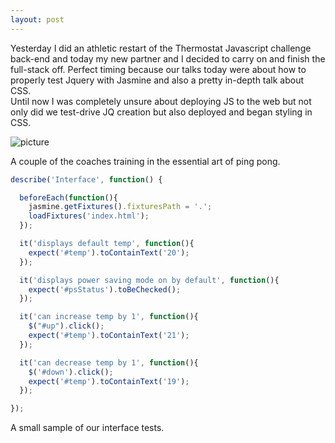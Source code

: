 ```yaml
---
layout: post
---
```

Yesterday I did an athletic restart of the Thermostat Javascript challenge back-end and today my new partner and I decided to carry on and finish the full-stack off.  Perfect timing because our talks today were about how to properly test Jquery with Jasmine and also a pretty in-depth talk about CSS.  
Until now I was completely unsure about deploying JS to the web but not only did we test-drive JQ creation but also deployed and began styling in CSS.

![picture]({{site.base_url}}/images/week4_pingpong.jpg)

A couple of the coaches training in the essential art of ping pong.

<!--more-->

```javascript
describe('Interface', function() {

  beforeEach(function(){
    jasmine.getFixtures().fixturesPath = '.';
    loadFixtures('index.html');
  });

  it('displays default temp', function(){
    expect('#temp').toContainText('20');
  });

  it('displays power saving mode on by default', function(){
    expect('#psStatus').toBeChecked();
  });

  it('can increase temp by 1', function(){
    $("#up").click();
    expect('#temp').toContainText('21');
  });

  it('can decrease temp by 1', function(){
    $('#down').click();
    expect('#temp').toContainText('19');
  });

});
```

A small sample of our interface tests.
